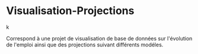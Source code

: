 # Visualisation-Projections
k

Correspond à une projet de visualisation de base de données sur l'évolution de l'emploi ainsi que des projections suivant différents modéles.
